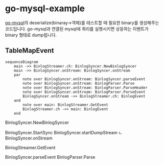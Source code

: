 # go-mysql-example
[go-mysql](https://github.com/go-mysql-org/go-mysql)의 deserialize(binaray->객체)를 테스트할 때 필요한 binary를 생성해주는 코드입니다.
go-mysql과 연결된 mysql에 쿼리를 실행시키면 상응하는 이벤트가 binary 형태로 dump됩니다.

## TableMapEvent
```mermaid
sequenceDiagram
    main ->> BinlogStreamer.ch: BinlogSyncer.NewBinlogSyncer
    main ->> BinlogSyncer.onStream: BinlogSyncer.onStream
    par
        note over BinlogSyncer.onStream: BinlogSyncer.parseEvent
        note over BinlogSyncer.onStream: BinlogParser.Parse
        note over BinlogSyncer.onStream: BinlogParser.ParseHeader
        note over BinlogSyncer.onStream: BinlogParser.ParseEvent
        BinlogSyncer.onStream ->> BinlogStreamer.ch: BinlogEvent 
    and
        note over main: BinlogStreamer.GetEvent
        BinlogStreamer.ch ->> main: BinlogEvent
    end
```

BinlogSyncer.NewBinlogSyncer

BinlogSyncer.StartSync
BinlogSyncer.startDumpStream
ㄴ BinlogSyncer.onStream 

BinlogStreamer.GetEvent

BinlogSyncer.parseEvent
BinlogParser.Parse


